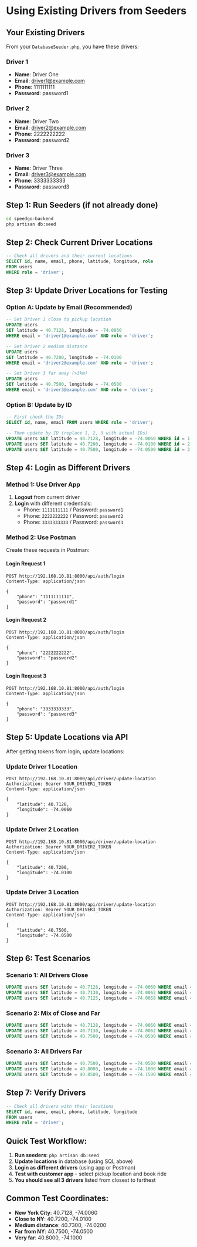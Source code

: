 # Using Existing Drivers from Seeders

## Your Existing Drivers

From your `DatabaseSeeder.php`, you have these drivers:

### Driver 1
- **Name**: Driver One
- **Email**: driver1@example.com
- **Phone**: 1111111111
- **Password**: password1

### Driver 2
- **Name**: Driver Two
- **Email**: driver2@example.com
- **Phone**: 2222222222
- **Password**: password2

### Driver 3
- **Name**: Driver Three
- **Email**: driver3@example.com
- **Phone**: 3333333333
- **Password**: password3

## Step 1: Run Seeders (if not already done)

```bash
cd speedgo-backend
php artisan db:seed
```

## Step 2: Check Current Driver Locations

```sql
-- Check all drivers and their current locations
SELECT id, name, email, phone, latitude, longitude, role 
FROM users 
WHERE role = 'driver';
```

## Step 3: Update Driver Locations for Testing

### Option A: Update by Email (Recommended)
```sql
-- Set Driver 1 close to pickup location
UPDATE users 
SET latitude = 40.7128, longitude = -74.0060
WHERE email = 'driver1@example.com' AND role = 'driver';

-- Set Driver 2 medium distance
UPDATE users 
SET latitude = 40.7200, longitude = -74.0100
WHERE email = 'driver2@example.com' AND role = 'driver';

-- Set Driver 3 far away (>3km)
UPDATE users 
SET latitude = 40.7500, longitude = -74.0500
WHERE email = 'driver3@example.com' AND role = 'driver';
```

### Option B: Update by ID
```sql
-- First check the IDs
SELECT id, name, email FROM users WHERE role = 'driver';

-- Then update by ID (replace 1, 2, 3 with actual IDs)
UPDATE users SET latitude = 40.7128, longitude = -74.0060 WHERE id = 1 AND role = 'driver';
UPDATE users SET latitude = 40.7200, longitude = -74.0100 WHERE id = 2 AND role = 'driver';
UPDATE users SET latitude = 40.7500, longitude = -74.0500 WHERE id = 3 AND role = 'driver';
```

## Step 4: Login as Different Drivers

### Method 1: Use Driver App
1. **Logout** from current driver
2. **Login** with different credentials:
   - Phone: `1111111111` / Password: `password1`
   - Phone: `2222222222` / Password: `password2`
   - Phone: `3333333333` / Password: `password3`

### Method 2: Use Postman
Create these requests in Postman:

#### Login Request 1
```
POST http://192.168.10.81:8000/api/auth/login
Content-Type: application/json

{
    "phone": "1111111111",
    "password": "password1"
}
```

#### Login Request 2
```
POST http://192.168.10.81:8000/api/auth/login
Content-Type: application/json

{
    "phone": "2222222222",
    "password": "password2"
}
```

#### Login Request 3
```
POST http://192.168.10.81:8000/api/auth/login
Content-Type: application/json

{
    "phone": "3333333333",
    "password": "password3"
}
```

## Step 5: Update Locations via API

After getting tokens from login, update locations:

### Update Driver 1 Location
```
POST http://192.168.10.81:8000/api/driver/update-location
Authorization: Bearer YOUR_DRIVER1_TOKEN
Content-Type: application/json

{
    "latitude": 40.7128,
    "longitude": -74.0060
}
```

### Update Driver 2 Location
```
POST http://192.168.10.81:8000/api/driver/update-location
Authorization: Bearer YOUR_DRIVER2_TOKEN
Content-Type: application/json

{
    "latitude": 40.7200,
    "longitude": -74.0100
}
```

### Update Driver 3 Location
```
POST http://192.168.10.81:8000/api/driver/update-location
Authorization: Bearer YOUR_DRIVER3_TOKEN
Content-Type: application/json

{
    "latitude": 40.7500,
    "longitude": -74.0500
}
```

## Step 6: Test Scenarios

### Scenario 1: All Drivers Close
```sql
UPDATE users SET latitude = 40.7128, longitude = -74.0060 WHERE email = 'driver1@example.com';
UPDATE users SET latitude = 40.7130, longitude = -74.0062 WHERE email = 'driver2@example.com';
UPDATE users SET latitude = 40.7125, longitude = -74.0058 WHERE email = 'driver3@example.com';
```

### Scenario 2: Mix of Close and Far
```sql
UPDATE users SET latitude = 40.7128, longitude = -74.0060 WHERE email = 'driver1@example.com'; -- Close
UPDATE users SET latitude = 40.7130, longitude = -74.0062 WHERE email = 'driver2@example.com'; -- Close
UPDATE users SET latitude = 40.7500, longitude = -74.0500 WHERE email = 'driver3@example.com'; -- Far
```

### Scenario 3: All Drivers Far
```sql
UPDATE users SET latitude = 40.7500, longitude = -74.0500 WHERE email = 'driver1@example.com';
UPDATE users SET latitude = 40.8000, longitude = -74.1000 WHERE email = 'driver2@example.com';
UPDATE users SET latitude = 40.8500, longitude = -74.1500 WHERE email = 'driver3@example.com';
```

## Step 7: Verify Drivers

```sql
-- Check all drivers with their locations
SELECT id, name, email, phone, latitude, longitude 
FROM users 
WHERE role = 'driver';
```

## Quick Test Workflow:

1. **Run seeders**: `php artisan db:seed`
2. **Update locations** in database (using SQL above)
3. **Login as different drivers** (using app or Postman)
4. **Test with customer app** - select pickup location and book ride
5. **You should see all 3 drivers** listed from closest to farthest

## Common Test Coordinates:
- **New York City**: 40.7128, -74.0060
- **Close to NY**: 40.7200, -74.0100
- **Medium distance**: 40.7300, -74.0200
- **Far from NY**: 40.7500, -74.0500
- **Very far**: 40.8000, -74.1000 